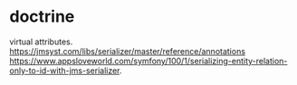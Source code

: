 # doctrine

virtual attributes.  
https://jmsyst.com/libs/serializer/master/reference/annotations  
https://www.appsloveworld.com/symfony/100/1/serializing-entity-relation-only-to-id-with-jms-serializer. 
